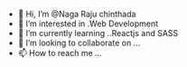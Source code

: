 - 👋 Hi, I’m @Naga Raju chinthada
- 👀 I’m interested in .Web Development
- 🌱 I’m currently learning ..Reactjs and SASS
- 💞️ I’m looking to collaborate on ...
- 📫 How to reach me ...

<!---
GaneshNagu/GaneshNagu is a ✨ special ✨ repository because its `README.md` (this file) appears on your GitHub profile.
You can click the Preview link to take a look at your changes.
--->
